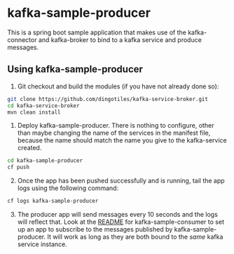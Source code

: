 # kafka-sample-producer
This is a spring boot sample application that makes use of the kafka-connector and kafka-broker to bind to a kafka service and produce messages.

## Using kafka-sample-producer
1. Git checkout and build the modules (if you have not already done so):

  ```bash
  git clone https://github.com/dingotiles/kafka-service-broker.git
  cd kafka-service-broker
  mvn clean install
  ```

1. Deploy kafka-sample-producer. There is nothing to configure, other than maybe changing the name of the services in the manifest file, because the name should match the name you give to the kafka-service created.

  ```bash
  cd kafka-sample-producer
  cf push
  ```

2. Once the app has been pushed successfully and is running, tail the app logs using the following command:

  ```bash
  cf logs kafka-sample-producer
  ```  

3. The producer app will send messages every 10 seconds and the logs will reflect that. Look at the [README](https://github.com/cf-platform-eng/kafka-service-broker/tree/master/kafka-sample-consumer) for kafka-sample-consumer to set up an app to subscribe to the messages published by kafka-sample-producer. It will work as long as they are both bound to the _same_ kafka service instance.  
